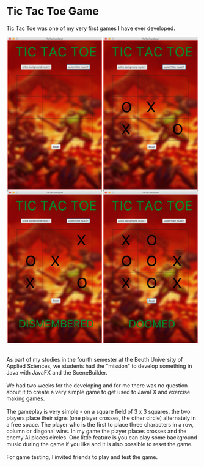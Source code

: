 # Tic Tac Toe Game
Tic Tac Toe was one of my very first games I have ever developed.
<br>
<p align="center">
    <img src="./doc/screenshot1.png"  width="49%" height="49%">
    <img src="./doc/screenshot2.png"  width="49%" height="49%">
    <img src="./doc/screenshot3.png"  width="49%" height="49%">
    <img src="./doc/screenshot4.png"  width="49%" height="49%">
</p>
<br/>
As part of my studies in the fourth semester at the Beuth University of Applied Sciences, we students had the "mission" to develop something in Java with JavaFX and the SceneBuilder. 
<br/><br/>
We had two weeks for the developing and for me there was no question about it to create a very simple game to get used to JavaFX and exercise making games.
<br/><br/>
The gameplay is very simple - on a square field of 3 x 3 squares, the two players place their signs (one player crosses, the other circle) alternately in a free space. The player who is the first to place three characters in a row, column or diagonal wins. In my game the player places crosses and the enemy Ai places circles. One little feature is you can play some background music during the game if you like and it is also possible to reset the game.
<br/><br/>
For game testing, I invited friends to play and test the game.
